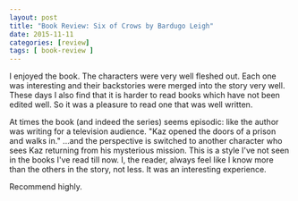 ```yaml
---
layout: post
title: "Book Review: Six of Crows by Bardugo Leigh"
date: 2015-11-11
categories: [review]
tags: [ book-review ]
---
```

I enjoyed the book. The characters were very well fleshed out. Each one was interesting and their backstories were merged into the story very well. These days I also find that it is harder to read books which have not been edited well. So it was a pleasure to read one that was well written.

At times the book (and indeed the series) seems episodic: like the author was writing for a television audience. "Kaz opened the doors of a prison and walks in." ...and the perspective is switched to another character who sees Kaz returning from his mysterious mission. This is a style I've not seen in the books I've read till now. I, the reader, always feel like I know more than the others in the story, not less. It was an interesting experience. 

Recommend highly.